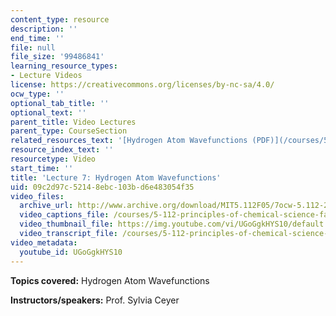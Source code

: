 ```yaml
---
content_type: resource
description: ''
end_time: ''
file: null
file_size: '99486841'
learning_resource_types:
- Lecture Videos
license: https://creativecommons.org/licenses/by-nc-sa/4.0/
ocw_type: ''
optional_tab_title: ''
optional_text: ''
parent_title: Video Lectures
parent_type: CourseSection
related_resources_text: '[Hydrogen Atom Wavefunctions (PDF)](/courses/5-112-principles-of-chemical-science-fall-2005/resources/lecture7)'
resource_index_text: ''
resourcetype: Video
start_time: ''
title: 'Lecture 7: Hydrogen Atom Wavefunctions'
uid: 09c2d97c-5214-8ebc-103b-d6e483054f35
video_files:
  archive_url: http://www.archive.org/download/MIT5.112F05/7ocw-5.112-23sep2005-220k.mp4
  video_captions_file: /courses/5-112-principles-of-chemical-science-fall-2005/cb0cc0cb672e5023b070493b9e54f3fd_UGoGgkHYS10.vtt
  video_thumbnail_file: https://img.youtube.com/vi/UGoGgkHYS10/default.jpg
  video_transcript_file: /courses/5-112-principles-of-chemical-science-fall-2005/2c4499150d9d244c7a50fa3741e19a38_UGoGgkHYS10.pdf
video_metadata:
  youtube_id: UGoGgkHYS10
---
```


**Topics covered:** Hydrogen Atom Wavefunctions

**Instructors/speakers:** Prof. Sylvia Ceyer

